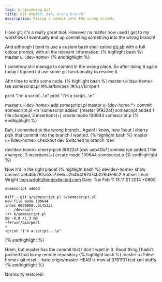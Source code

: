 ```yaml
---
tags: programming git
title: Git AV&#58; Bah, wrong branch!
description: Fixing a commit into the wrong branch.
---
```


I love git, it's a really great tool. However no matter how used I get to my workflows I eventually end up commiting something into the wrong branch!

And although I tend to use a custom bash shell called [git-sh](https://github.com/rtomayko/git-sh) with a full colour prompt, with all the relevant information:
{% highlight bash %}
master u=!dev-home>
{% endhighlight %}
<!--more-->

I somehow still manage to commit in the wrong place. So after doing it again today I figured I'd use some git functionality to resolve it.

Ahh time to write some code.
{% highlight bash %}
master u=!dev-home> tee somescript.pl
!#/usr/bin/perl
!#/usr/bin/perl


print "I'm a script...\n"
print "I'm a script...\n"

master u=!dev-home> add somescript.pl 
master u=!dev-home *> commit somescript.pl -m 'somescript added'
[master 8f922af] somescript added
 1 file changed, 3 insertions(+)
  create mode 100644 somescript.p
{% endhighlight %}

Bah, I commited to the wrong branch.. Again! I know, how 'bout I cherry pick that commit into the branch I wanted.
{% highlight bash %}
master u+1!dev-home> checkout dev
Switched to branch 'dev'

dev!dev-home> cherry-pick 8f922af
[dev aeb40b7] somescript added
 1 file changed, 3 insertions(+)
  create mode 100644 somescript.p
{% endhighlight %}

Now it's in the right place!
{% highlight bash %}
dev!dev-home> show
commit aeb40b782a53c73e6cc2b4b4f87074b026d7e6c2
Author: Leon Wright <leon.wright@imdexlimited.com>
Date:   Tue Feb 11 15:11:01 2014 +0800

    somescript added

    diff --git a/somescript.pl b/somescript.pl
    new file mode 100644
    index 0000000..6145323
    --- /dev/null
    +++ b/somescript.pl
    @@ -0,0 +1,3 @@
    +!#/usr/bin/perl
    +
    +print "I'm a script...\n"
{% endhighlight %}


Hmm, but master has the commit that I don't want in it. Good thing I hadn't pushed that to my remote repository
{% highlight bash %}
master u+1!dev-home> git reset --hard origin/master 
HEAD is now at 3761131 test xml stuffs
{% endhighlight %}

Normality restored!
